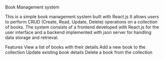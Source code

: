 Book Management system 

This is a simple book management system built with React.js It allows users to perform CRUD (Create, Read, Update, Delete) operations on a collection of books. The system consists of a frontend developed with React.js for the user interface and a backend implemented with json server for handling data storage and retrieval.

Features
View a list of books with their details
Add a new book to the collection
Update existing book details
Delete a book from the collection
